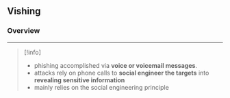 ## **Vishing**

### Overview 
---
>[!info]
>- phishing accomplished via **voice or voicemail messages**.
>- attacks rely on phone calls to **social engineer the targets** into **revealing sensitive information** 
>- mainly relies on the social engineering principle 